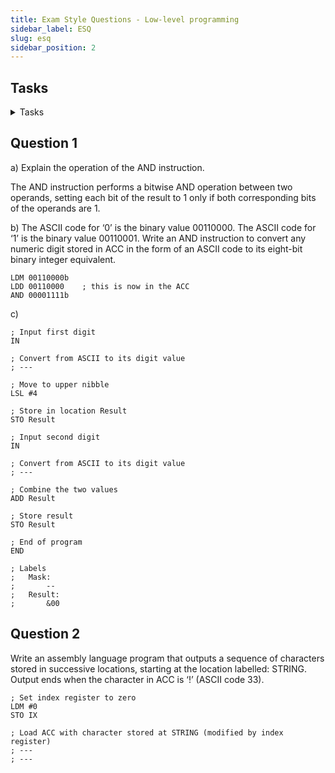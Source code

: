 ```yaml
---
title: Exam Style Questions - Low-level programming
sidebar_label: ESQ
slug: esq
sidebar_position: 2
---
```


## Tasks

<details>
<summary>Tasks</summary>

### Tasks 28.01

Write assembly code instructions for this sequence of pseudocode statements:

```
A ← 2
B ← 10
C ← A + B
D ← A - B
```

- Answer:
    ```
    LDM #2
    STO A

    LDM #10
    STO B

    ADD A
    STO C

    LDD A
    SUB B
    STO D
    ```

### Tasks 28.02

Write assembly code instructions for this sequence of pseudocode statements:

```
IF A <> 0 THEN
    B ← A
ELSE
    B ← B - 1
ENDIF
```

- Answer:
    ```
            LDD A
            SUB A
            CMP #0
            JPE ELSE    ; if a-a==0, then go to else => equal to not(a-a==0) to go if
    THEN:   LDD A
            STO B
    ELSE:   LDD B
            SUB #1
            STO B
    ENDIF:  ...
    ```

### Tasks 28.03

Write assembly code instructions for this sequence of pseudocode statements:

```
Number ← 1
Total ← 0
Max ← 5
REPEAT
Total ← Total + Number
Number ← Number + 1
UNTIL Number = Max
```

- Answer:
    ```
            LDM #1
            STO Number
            LDM #0
            STO Total
            LDM #5
            STO Max
    LOOP:   LDD Total
            ADD Number
            STO Total
            LDD Number
            INC ACC
            STO Number
            CMP Max
            JPN LOOP        ; repeat until the condition becomes true
                            ; repeat while condtion is false
    ```

### Tasks 28.04

Write assembly code instructions for this sequence of pseudocode statements:

```
Count ← 0
REPEAT
Count ← Count + 1
INPUT Character
UNTIL Character = "N"
```

- Answer:
```
        LDM #0
        STO Count
LOOP:   LDD Count       ; if we don't mention it, this won't work from 2nd iteraion onwards.
        INC ACC
        STO Character
        IN
        STO Character
        CMP #78         ; ascii code of 'N'
        JPN LOOP
```


### Tasks 28.05

Write assembly code instructions for this sequence of pseudocode statements:

```
REPEAT
Count ← Count + 1
INPUT Character
UNTIL Character = "N"
OUTPUT Count
```

- Answer:
```
        LDM #0
        STO Count
LOOP:   LDD Count
        INC ACC
        STO Character
        IN
        STO Character
        CMP #78         ; ascii code of 'N'
        JPN LOOP
        LDD Count
        OUT
```

### Tasks 28.06

Write instructions to reverse a word entered at the keyboard. This requires access to an area of memory treated as a stack

- Answer:
```

```

</details>

## Question 1

a) Explain the operation of the AND instruction.

The AND instruction performs a bitwise AND operation between two operands, setting each bit of the result to 1 only if both corresponding bits of the operands are 1.

b) The ASCII code for ‘0’ is the binary value 00110000. The ASCII code for ‘1’ is the binary
value 00110001. Write an AND instruction to convert any numeric digit stored in ACC in the form of an ASCII code
to its eight-bit binary integer equivalent.

```
LDM 00110000b
LDD 00110000    ; this is now in the ACC
AND 00001111b
```

c)

```
; Input first digit
IN

; Convert from ASCII to its digit value
; ---

; Move to upper nibble
LSL #4

; Store in location Result
STO Result

; Input second digit
IN

; Convert from ASCII to its digit value
; ---

; Combine the two values
ADD Result

; Store result
STO Result

; End of program
END

; Labels
;   Mask: 
;       --
;   Result:
;       &00
```

## Question 2

Write an assembly language program that outputs a sequence of characters stored in successive
locations, starting at the location labelled: STRING. Output ends when the character in ACC is ‘!’
(ASCII code 33).

```
; Set index register to zero
LDM #0
STO IX

; Load ACC with character stored at STRING (modified by index register)
; ---
; ---

```